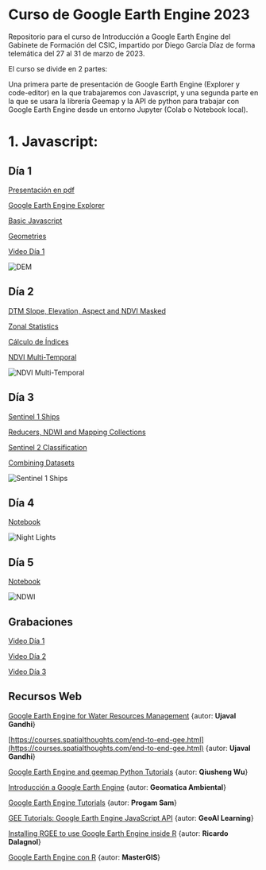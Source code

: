# Curso de Google Earth Engine 2023

Repositorio para el curso de Introducción a Google Earth Engine del Gabinete de Formación del CSIC, impartido por Diego García Díaz de forma telemática del 27 al 31 de marzo de 2023.

El curso se divide en 2 partes:

Una primera parte de presentación de Google Earth Engine (Explorer y code-editor) en la que trabajaremos con Javascript, y una segunda parte en la que se usara la librería Geemap y la API de python para trabajar con Google Earth Engine desde un entorno Jupyter (Colab o Notebook local).

# 1. Javascript:

## Día 1

[Presentación en pdf](https://github.com/Digdgeo/GEE_Course_2023/blob/master/Dia1/Presentacion_dia_1.pdf)

[Google Earth Engine Explorer](https://explorer.earthengine.google.com/#workspace)

[Basic Javascript](https://github.com/Digdgeo/GEE_Course_2023/blob/master/Dia1/Javascript%20B%C3%A1sico.js)

[Geometries](https://github.com/Digdgeo/GEE_Course_2023/blob/master/Dia1/Geometries.js)

[Video Día 1](https://balanbbb.corp.csic.es/playback/presentation/2.3/8084dfc85fca717da4c1ec45ea4d414cfd63dddf-1679900201215?meetingId=8084dfc85fca717da4c1ec45ea4d414cfd63dddf-1679900201215)

![DEM](https://i.imgur.com/B6IZv2z.jpg)

## Día 2

[DTM Slope, Elevation, Aspect and NDVI Masked](https://github.com/Digdgeo/GEE_Course_2023/blob/master/Dia2/DTM_NDVI_Masked.js)

[Zonal Statistics](https://github.com/Digdgeo/GEE_Course_2023/blob/master/Dia2/Zonal_Statistics.js)

[Cálculo de Índices](https://github.com/Digdgeo/GEE_Course_2023/blob/master/Dia2/CalculoDeIndices.js)

[NDVI Multi-Temporal](https://github.com/Digdgeo/GEE_Course_2023/blob/master/Dia2/NDVI_Seasonal.js)

![NDVI Multi-Temporal](https://i.imgur.com/EyjG2av.jpg)

## Día 3

[Sentinel 1 Ships](https://github.com/Digdgeo/GEE_Course_2023/blob/master/Dia3/Sentinel1Ships.js)

[Reducers, NDWI and Mapping Collections](https://github.com/Digdgeo/GEE_Course_2023/blob/master/Dia3/NDWI_Dates.js)

[Sentinel 2 Classification](https://github.com/Digdgeo/GEE_Course_2023/blob/master/Dia3/ClassificationS2.js)

[Combining Datasets](https://github.com/Digdgeo/GEE_Course_2023/blob/master/Dia3/lights_and_urban_areas.js)

![Sentinel 1 Ships](https://i.imgur.com/Bqp2je9.jpg)

## Día 4

[Notebook](https://github.com/Digdgeo/GEE_Course_2023/blob/master/Dia4/GEE_CSIC_23_4_1.ipynb)

![Night Lights](https://i.imgur.com/Rq1GSR7.jpg)

## Día 5

[Notebook](https://github.com/Digdgeo/GEE_Course_2023/blob/master/Dia5/GEE_CSIC_23_4_2.ipynb)

![NDWI](https://i.imgur.com/IAmbBrt.png)

## Grabaciones

[Video Día 1](https://balanbbb.corp.csic.es/playback/presentation/2.3/8084dfc85fca717da4c1ec45ea4d414cfd63dddf-1679900201215?meetingId=8084dfc85fca717da4c1ec45ea4d414cfd63dddf-1679900201215)

[Video Día 2](https://balanbbb.corp.csic.es/playback/presentation/2.3/8084dfc85fca717da4c1ec45ea4d414cfd63dddf-1679986075024?meetingId=8084dfc85fca717da4c1ec45ea4d414cfd63dddf-1679986075024)

[Video Día 3](https://balanbbb.corp.csic.es/playback/presentation/2.3/8084dfc85fca717da4c1ec45ea4d414cfd63dddf-1680072970986?meetingId=8084dfc85fca717da4c1ec45ea4d414cfd63dddf-1680072970986)

## Recursos Web

[Google Earth Engine for Water Resources Management](https://courses.spatialthoughts.com/gee-water-resources-management.html) {autor: **Ujaval Gandhi**}

[https://courses.spatialthoughts.com/end-to-end-gee.html](https://courses.spatialthoughts.com/end-to-end-gee.html) {autor: **Ujaval Gandhi**}

[Google Earth Engine and geemap Python Tutorials](https://www.youtube.com/playlist?list=PLAxJ4-o7ZoPccOFv1dCwvGI6TYnirRTg3) {autor: **Qiusheng Wu**}

[Introducción a Google Earth Engine](https://www.youtube.com/playlist?list=PLkMtpdwUewHF4j1HLadydy5AJyDeXttx4) {autor: **Geomatica Ambiental**}

[Google Earth Engine Tutorials](https://www.youtube.com/playlist?list=PLivRXhCUgrZpCR3iSByLYdd_VwFv-3mfs) {autor: **Progam Sam**}

[GEE Tutorials: Google Earth Engine JavaScript API](https://www.youtube.com/playlist?list=PLyJZ14_CYRrCCX6ob4XTzCUJwl2VKl0NL) {autor: **GeoAI Learning**}

[Installing RGEE to use Google Earth Engine inside R](https://www.youtube.com/watch?v=1-k6wNL2hlo) {autor: **Ricardo Dalagnol**}

[Google Earth Engine con R](https://www.youtube.com/watch?v=M2gjiMirLac&t=345s) {autor: **MasterGIS**}